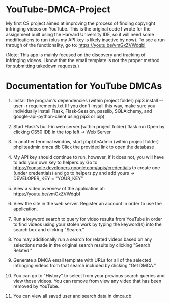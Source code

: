 # YouTube-DMCA-Project
My first CS project aimed at improving the process of finding copyright infringing videos on YouTube. This is the original code I wrote for the assignment built using the Harvard University IDE, so it will need some modifications to run (plus my API key is likely inactive by now). To see a run through of the functionality, go to: https://youtu.be/vmGxZVWdqbI

(Note: This app is mainly focused on the discovery and tracking of infringing videos. I know that the email template is not the proper method for submitting takedown requests.)


# Documentation for YouTube DMCAs

1. Install the program's dependencies (within project folder)
    pip3 install --user -r requirements.txt
    (If you don't install this way, make sure you individually install Flask, Flask-Session, passlib, SQLAlchemy, 
    and google-api-python-client using pip3 or pip)

2. Start Flask’s built-in web server (within project folder)
    flask run
    Open by clicking CS50 IDE in the top left -> Web Server

3. In another terminal window, start phpLiteAdmin (within project folder)
    phpliteadmin dmca.db
    Click the provided link to open the database

4. My API key should continue to run, however, if it does not, you will have to add your own key to helpers.py
    Go to https://console.developers.google.com/apis/credentials to create one (under credentials) and go to 
    helpers.py and add yours -> DEVELOPER_KEY = "YOUR_KEY"

5. View a video overview of the application at: https://youtu.be/vmGxZVWdqbI

6. View the site in the web server. Register an account in order to use the application.

7. Run a keyword search to query for video results from YouTube in order to find videos using your stolen work by typing the 
    keyword(s) into the search box and clicking "Search."

8. You may additionally run a search for related videos based on any selections made in the original search results by clicking 
    "Search Related."

9. Generate a DMCA email template with URLs for all of the selected infringing videos from that search included by clicking 
    "Get DMCA."

10. You can go to "History" to select from your previous search queries and view those videos. You can remove from 
    view any video that has been removed by YouTube.

11. You can view all saved user and search data in dmca.db
